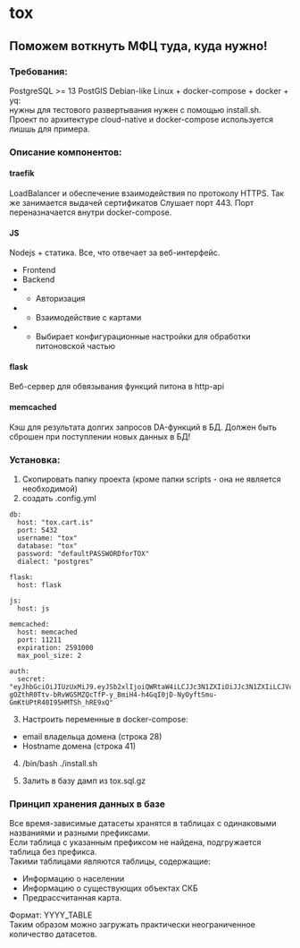 # tox
## Поможем воткнуть МФЦ туда, куда нужно!
### Требования:
PostgreSQL >= 13
PostGIS
Debian-like Linux + docker-compose + docker + yq:  
нужны для тестового развертывания нужен с помощью install.sh.  
Проект по архитектуре cloud-native и docker-compose используется лишшь для примера.   

### Описание компонентов:
#### traefik
LoadBalancer и обеспечение взаимодействия по протоколу HTTPS. 
Так же занимается выдачей сертификатов
Слушает порт 443. Порт переназначается внутри docker-compose.
#### JS
Nodejs + статика. Все, что отвечает за веб-интерфейс.  
 
 - Frontend
 - Backend 
 - - Авторизация
 - - Взаимодействие с картами
 - - Выбирает конфигурационные настройки для обработки питоновской частью
#### flask
Веб-сервер для обвязывания функций питона в http-api
#### memcached
Кэш для результата долгих запросов DA-функций в БД.
Должен быть сброшен при поступлении новых данных в БД!
### Установка:
1. Скопировать папку проекта (кроме папки scripts - она не является необходимой)
2. создать .config.yml
```
db:
  host: "tox.cart.is"
  port: 5432
  username: "tox"
  database: "tox"
  password: "defaultPASSWORDforTOX"
  dialect: "postgres"

flask:
  host: flask

js:
  host: js

memcached:
  host: memcached
  port: 11211
  expiration: 2591000
  max_pool_size: 2

auth:
  secret: "eyJhbGciOiJIUzUxMiJ9.eyJSb2xlIjoiQWRtaW4iLCJJc3N1ZXIiOiJJc3N1ZXIiLCJVc2VybmFtZSI6InRveCIsImV4cCI6MTYzNDI4MTM0NCwiaWF0IjoxNjM0MjgxMzQ0fQ.Dpf4dwCn-gOZthR0Ttv-bRvWGSMZQcTfP-y_BmiH4-h4GqI0jD-NyOyftSmu-GmKtUPtR40I95HMTSh_hRE9xQ"
```
3. Настроить переменные в docker-compose:  

- email владельца домена (строка 28)
- Hostname домена (строка 41)

4. /bin/bash ./install.sh

5. Залить в базу дамп из tox.sql.gz

### Принцип хранения данных в базе

Все время-зависимые датасеты хранятся в таблицах с одинаковыми названиями и разными префиксами.  
Если таблица с указанным префиксом не найдена, подгружается таблица без префикса.  
Такими таблицами являются таблицы, содержащие:  
- Информацию о населении
- Информацию о существующих объектах СКБ
- Предрассчитанная карта.

Формат: YYYY_TABLE  
Таким образом можно загружать практически неограниченное количество датасетов.  


